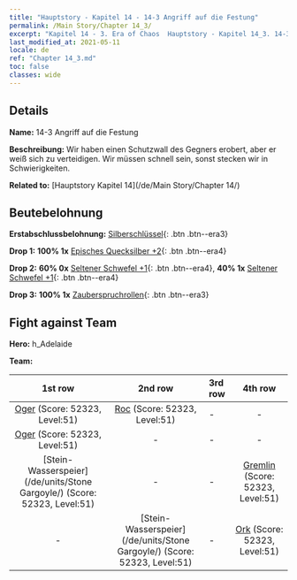 ```yaml
---
title: "Hauptstory - Kapitel 14 - 14-3 Angriff auf die Festung"
permalink: /Main Story/Chapter 14_3/
excerpt: "Kapitel 14 - 3. Era of Chaos  Hauptstory - Kapitel 14_3. 14-3 Angriff auf die Festung"
last_modified_at: 2021-05-11
locale: de
ref: "Chapter 14_3.md"
toc: false
classes: wide
---
```


## Details

 **Name:** 14-3 Angriff auf die Festung

 **Beschreibung:** Wir haben einen Schutzwall des Gegners erobert, aber er weiß sich zu verteidigen. Wir müssen schnell sein, sonst stecken wir in Schwierigkeiten.

 **Related to:** [Hauptstory Kapitel 14](/de/Main Story/Chapter 14/)

## Beutebelohnung

 **Erstabschlussbelohnung:** [Silberschlüssel](/ItemsDE/con_693/){: .btn .btn--era3}

 **Drop 1:** **100% 1x** [Episches Quecksilber +2](/ItemsDE/mat_49/){: .btn .btn--era4}

 **Drop 2:** **60% 0x** [Seltener Schwefel +1](/ItemsDE/mat_43/){: .btn .btn--era4}, **40% 1x** [Seltener Schwefel +1](/ItemsDE/mat_43/){: .btn .btn--era4}

 **Drop 3:** **100% 1x** [Zauberspruchrollen](/ItemsDE/con_694/){: .btn .btn--era3}


## Fight against Team
 **Hero:** h_Adelaide

 **Team:**


  | 1st row | 2nd row | 3rd row | 4th row |
  |:----:|:----:|:----|:----:|
  | [Oger](/de/units/Ogre/) (Score: 52323, Level:51)  | [Roc](/de/units/Roc/) (Score: 52323, Level:51)  | - | - |
  | [Oger](/de/units/Ogre/) (Score: 52323, Level:51)  | - | - | - |
  | [Stein-Wasserspeier](/de/units/Stone Gargoyle/) (Score: 52323, Level:51)  | - | - | [Gremlin](/de/units/Gremlin/) (Score: 52323, Level:51)  |
  | - | [Stein-Wasserspeier](/de/units/Stone Gargoyle/) (Score: 52323, Level:51)  | - | [Ork](/de/units/Orc/) (Score: 52323, Level:51)  |


